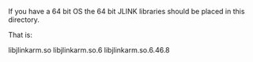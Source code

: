 If you have a 64 bit OS the 64 bit JLINK libraries should be placed in this directory.

That is:

libjlinkarm.so
libjlinkarm.so.6
libjlinkarm.so.6.46.8
